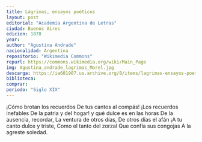 ```yaml
---
title: Lágrimas, ensayos poéticos
layout: post
editorial: "Academia Argentina de Letras"
ciudad: Buenos Aires
edicion: 1878
year: 
author: "Agustina Andrade"
nacionalidad: Argentina
repositorio: "Wikimedia Commons"
repurl: https://commons.wikimedia.org/wiki/Main_Page
img: Agustina_andrade_lagrimas_Morel.jpg
descarga: https://ia601907.us.archive.org/8/items/lagrimas-ensayos-poeticos-agustina-andrade/lagrimas-agustina-andrade.pdf
biblioteca: 
comprar: 
periodo: "Siglo XIX"
---
```

 
¡Cómo brotan los recuerdos 
De tus cantos al compás! 
¡Los recuerdos inefables 
De la patria y del hogar! 
y qué dulce es en las horas 
De la ausencia, recordar, 
La ventura de otros días, 
De otros días el afán 
¡A tu canto dulce y triste, 
Como el tanto del zorzal 
Que confía sus congojas 
A la agreste soledad.
